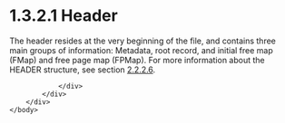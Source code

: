 <html dir="LTR" xmlns:mshelp="http://msdn.microsoft.com/mshelp" xmlns:ddue="http://ddue.schemas.microsoft.com/authoring/2003/5" xmlns:xlink="http://www.w3.org/1999/xlink" xmlns:tool="http://www.microsoft.com/tooltip">
    <head>
        <meta http-equiv="Content-Type" content="text/html; CHARSET=utf-8"></meta>
        <meta name="save" content="history"></meta>
        <title>1.3.2.1 Header</title>
        <xml>
            <mshelp:toctitle title="1.3.2.1 Header"></mshelp:toctitle>
            <mshelp:rltitle title="[MS-PST]: Header"></mshelp:rltitle>
            <mshelp:keyword index="A" term="fc4c74cb-ec8a-42ff-a2c5-2d6e3fa16394"></mshelp:keyword>
            <mshelp:attr name="DCSext.ContentType" value="open specification"></mshelp:attr>
            <mshelp:attr name="AssetID" value="fc4c74cb-ec8a-42ff-a2c5-2d6e3fa16394"></mshelp:attr>
            <mshelp:attr name="TopicType" value="kbRef"></mshelp:attr>
            <mshelp:attr name="DCSext.Title" value="[MS-PST]: Header" />
        </xml>
    </head>
    <body>
        <div id="header">
            <h1 class="heading">1.3.2.1 Header</h1>
        </div>
        <div id="mainSection">
            <div id="mainBody">
                <div id="allHistory" class="saveHistory"></div>
                <div id="sectionSection0" class="section" name="collapseableSection">
                    

<p>The header resides at the very beginning of the file, and
contains three main groups of information: Metadata, root record, and initial
free map (FMap) and free page map (FPMap). For more information about the
HEADER structure, see section <a href="c9876f5a-664b-46a3-9887-ba63f113abf5.htm">2.2.2.6</a>. </p>


                </div>
            </div>
        </div>
    </body>
</html>